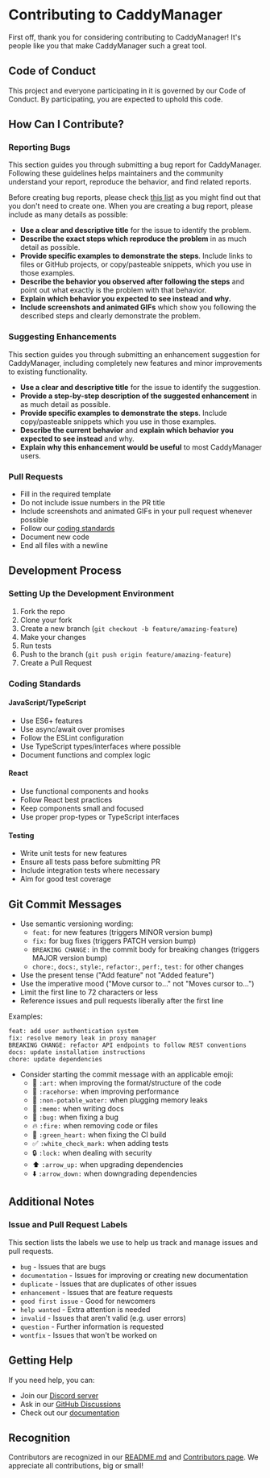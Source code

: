 # Contributing to CaddyManager

First off, thank you for considering contributing to CaddyManager! It's people like you that make CaddyManager such a great tool.

## Code of Conduct

This project and everyone participating in it is governed by our Code of Conduct. By participating, you are expected to uphold this code.

## How Can I Contribute?

### Reporting Bugs

This section guides you through submitting a bug report for CaddyManager. Following these guidelines helps maintainers and the community understand your report, reproduce the behavior, and find related reports.

Before creating bug reports, please check [this list](https://github.com/rhad00/CaddyManager/issues) as you might find out that you don't need to create one. When you are creating a bug report, please include as many details as possible:

* **Use a clear and descriptive title** for the issue to identify the problem.
* **Describe the exact steps which reproduce the problem** in as much detail as possible.
* **Provide specific examples to demonstrate the steps**. Include links to files or GitHub projects, or copy/pasteable snippets, which you use in those examples.
* **Describe the behavior you observed after following the steps** and point out what exactly is the problem with that behavior.
* **Explain which behavior you expected to see instead and why.**
* **Include screenshots and animated GIFs** which show you following the described steps and clearly demonstrate the problem.

### Suggesting Enhancements

This section guides you through submitting an enhancement suggestion for CaddyManager, including completely new features and minor improvements to existing functionality.

* **Use a clear and descriptive title** for the issue to identify the suggestion.
* **Provide a step-by-step description of the suggested enhancement** in as much detail as possible.
* **Provide specific examples to demonstrate the steps**. Include copy/pasteable snippets which you use in those examples.
* **Describe the current behavior** and **explain which behavior you expected to see instead** and why.
* **Explain why this enhancement would be useful** to most CaddyManager users.

### Pull Requests

* Fill in the required template
* Do not include issue numbers in the PR title
* Include screenshots and animated GIFs in your pull request whenever possible
* Follow our [coding standards](#coding-standards)
* Document new code
* End all files with a newline

## Development Process

### Setting Up the Development Environment

1. Fork the repo
2. Clone your fork
3. Create a new branch (`git checkout -b feature/amazing-feature`)
4. Make your changes
5. Run tests
6. Push to the branch (`git push origin feature/amazing-feature`)
7. Create a Pull Request

### Coding Standards

#### JavaScript/TypeScript

* Use ES6+ features
* Use async/await over promises
* Follow the ESLint configuration
* Use TypeScript types/interfaces where possible
* Document functions and complex logic

#### React

* Use functional components and hooks
* Follow React best practices
* Keep components small and focused
* Use proper prop-types or TypeScript interfaces

#### Testing

* Write unit tests for new features
* Ensure all tests pass before submitting PR
* Include integration tests where necessary
* Aim for good test coverage

## Git Commit Messages

* Use semantic versioning wording:
    * `feat:` for new features (triggers MINOR version bump)
    * `fix:` for bug fixes (triggers PATCH version bump)
    * `BREAKING CHANGE:` in the commit body for breaking changes (triggers MAJOR version bump)
    * `chore:`, `docs:`, `style:`, `refactor:`, `perf:`, `test:` for other changes
* Use the present tense ("Add feature" not "Added feature")
* Use the imperative mood ("Move cursor to..." not "Moves cursor to...")
* Limit the first line to 72 characters or less
* Reference issues and pull requests liberally after the first line

Examples:
```
feat: add user authentication system
fix: resolve memory leak in proxy manager
BREAKING CHANGE: refactor API endpoints to follow REST conventions
docs: update installation instructions
chore: update dependencies
```
* Consider starting the commit message with an applicable emoji:
    * 🎨 `:art:` when improving the format/structure of the code
    * 🐎 `:racehorse:` when improving performance
    * 🚱 `:non-potable_water:` when plugging memory leaks
    * 📝 `:memo:` when writing docs
    * 🐛 `:bug:` when fixing a bug
    * 🔥 `:fire:` when removing code or files
    * 💚 `:green_heart:` when fixing the CI build
    * ✅ `:white_check_mark:` when adding tests
    * 🔒 `:lock:` when dealing with security
    * ⬆️ `:arrow_up:` when upgrading dependencies
    * ⬇️ `:arrow_down:` when downgrading dependencies

## Additional Notes

### Issue and Pull Request Labels

This section lists the labels we use to help us track and manage issues and pull requests.

* `bug` - Issues that are bugs
* `documentation` - Issues for improving or creating new documentation
* `duplicate` - Issues that are duplicates of other issues
* `enhancement` - Issues that are feature requests
* `good first issue` - Good for newcomers
* `help wanted` - Extra attention is needed
* `invalid` - Issues that aren't valid (e.g. user errors)
* `question` - Further information is requested
* `wontfix` - Issues that won't be worked on

## Getting Help

If you need help, you can:

* Join our [Discord server](https://discord.gg/caddymanager)
* Ask in our [GitHub Discussions](https://github.com/rhad00/CaddyManager/discussions)
* Check out our [documentation](https://docs.caddymanager.org)

## Recognition

Contributors are recognized in our [README.md](./README.md) and [Contributors page](https://github.com/rhad00/CaddyManager/graphs/contributors). We appreciate all contributions, big or small!
